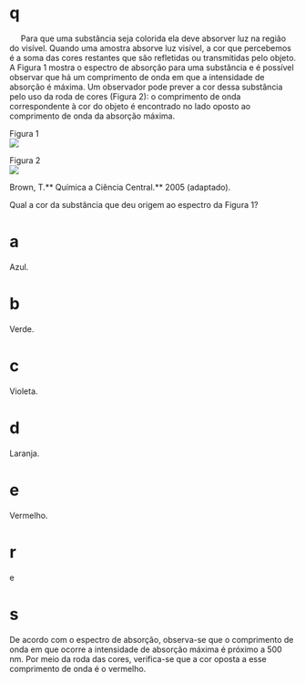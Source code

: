 # q
     Para que uma substância seja colorida ela deve absorver luz na região do visível. Quando uma amostra absorve luz visível, a cor que percebemos é a soma das cores restantes que são refletidas ou transmitidas pelo objeto. A Figura 1 mostra o espectro de absorção para uma substância e é possível observar que há um comprimento de onda em que a intensidade de absorção é máxima. Um observador pode prever a cor dessa substância pelo uso da roda de cores (Figura 2): o comprimento de onda correspondente à cor do objeto é encontrado no lado oposto ao comprimento de onda da absorção máxima.

Figura 1\
![](https://firebasestorage.googleapis.com/v0/b/firebase-enemio.appspot.com/o/questoes%2F919%2F727af334-3ae2-c852-9109-b704adadc7c9.png?alt=media\&token=2b1a1c1d-2b5e-45ce-ae65-600f9359124d)

Figura 2\
![](https://firebasestorage.googleapis.com/v0/b/firebase-enemio.appspot.com/o/questoes%2F919%2F236266e1-6f8a-efa4-9539-da845064652d.png?alt=media\&token=404e2c17-2b3e-4556-bdcd-166989f837d1)

Brown, T.** Química a Ciência Central.** 2005 (adaptado).

Qual a cor da substância que deu origem ao espectro da Figura 1?

# a
Azul.

# b
Verde.

# c
Violeta.

# d
Laranja.

# e
Vermelho.

# r
e

# s
De acordo com o espectro de absorção, observa-se que o comprimento de onda em que ocorre a intensidade de absorção máxima é próximo a 500 nm. Por meio da roda das cores, verifica-se que a cor oposta a esse comprimento de onda é o vermelho.
